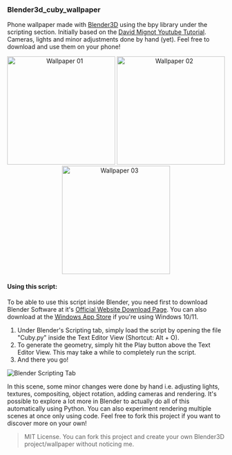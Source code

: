 ### Blender3d_cuby_wallpaper
Phone wallpaper made with [Blender3D](https://github.com/blender/blender) using the bpy library under the scripting section. Initially based on the <a href="https://www.youtube.com/watch?v=r8hqLh_HE08">David Mignot Youtube Tutorial</a>.
Cameras, lights and minor adjustments done by hand (yet). Feel free to download and use them on your phone!

<div align="center" id="images">
  <img src="https://github.com/lknknm/b3d_cuby_wallpaper/blob/main/output_images/cuby_wallpaper_01.png?raw=true" width="250" alt="Wallpaper 01"/>
  <img src="https://github.com/lknknm/b3d_cuby_wallpaper/blob/main/output_images/cuby_wallpaper_02.png?raw=true" width="250" alt="Wallpaper 02"/>
  <img src="https://github.com/lknknm/b3d_cuby_wallpaper/blob/main/output_images/cuby_wallpaper_03.png?raw=true" width="250" alt="Wallpaper 03"/>
</div>

#### Using this script:
To be able to use this script inside Blender, you need first to download Blender Software at it's [Official Website Download Page](https://www.blender.org/download/). You can also download at the [Windows App Store](https://apps.microsoft.com/store/detail/blender/9PP3C07GTVRH) if you're using Windows 10/11.

1. Under Blender's Scripting tab, simply load the script by opening the file "Cuby.py" inside the Text Editor View (Shortcut: Alt + O). 
2. To generate the geometry, simply hit the Play button above the Text Editor View. This may take a while to completely run the script.
3. And there you go!

![Blender Scripting Tab](https://user-images.githubusercontent.com/108239558/197905549-e6d0edde-0316-4900-9a15-eae9afb97987.jpg)

In this scene, some minor changes were done by hand i.e. adjusting lights, textures, compositing, object rotation, adding cameras and rendering.
It's possible to explore a lot more in Blender to actually do all of this automatically using Python. You can also experiment rendering multiple scenes at once only using code. Feel free to fork this project if you want to discover more on your own!


> MIT License.
You can fork this project and create your own Blender3D project/wallpaper without noticing me.
